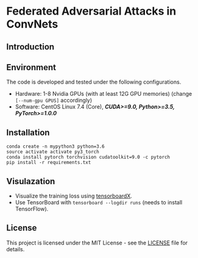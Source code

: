 # Federated Adversarial Attacks in ConvNets

## Introduction

## Environment

The code is developed and tested under the following configurations.
- Hardware: 1-8 Nvidia GPUs (with at least 12G GPU memories) (change ```[--num-gpu GPUS]``` accordingly)
- Software: CentOS Linux 7.4 (Core), ***CUDA>=9.0, Python>=3.5, PyTorch>=1.0.0***

## Installation
```
conda create -n mypython3 python=3.6
source activate activate py3_torch
conda install pytorch torchvision cudatoolkit=9.0 -c pytorch
pip install -r requirements.txt
```


## Visulazation
* Visualize the training loss using [tensorboardX](https://github.com/lanpa/tensorboard-pytorch).
* Use TensorBoard with `tensorboard --logdir runs`  (needs to install TensorFlow).

## License
This project is licensed under the MIT License - see the [LICENSE](https://github.com/zudi-lin/adver-vis/blob/master/LICENSE) file for details.
